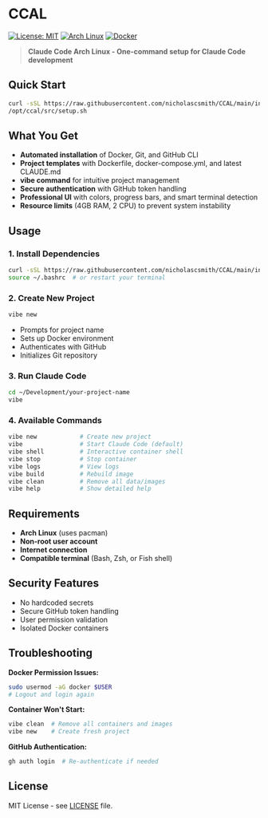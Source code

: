 # CCAL

[![License: MIT](https://img.shields.io/badge/License-MIT-yellow.svg)](https://opensource.org/licenses/MIT)
[![Arch Linux](https://img.shields.io/badge/Arch-Linux-blue.svg)](https://archlinux.org/)
[![Docker](https://img.shields.io/badge/Docker-Compose-blue.svg)](https://docker.com/)

> **Claude Code Arch Linux - One-command setup for Claude Code development**

## Quick Start

```bash
curl -sSL https://raw.githubusercontent.com/nicholascsmith/CCAL/main/install.sh | bash
/opt/ccal/src/setup.sh
```

## What You Get

- **Automated installation** of Docker, Git, and GitHub CLI
- **Project templates** with Dockerfile, docker-compose.yml, and latest CLAUDE.md
- **vibe command** for intuitive project management
- **Secure authentication** with GitHub token handling
- **Professional UI** with colors, progress bars, and smart terminal detection
- **Resource limits** (4GB RAM, 2 CPU) to prevent system instability

## Usage

### 1. Install Dependencies
```bash
curl -sSL https://raw.githubusercontent.com/nicholascsmith/CCAL/main/install.sh | bash
source ~/.bashrc  # or restart your terminal
```

### 2. Create New Project
```bash
vibe new
```
- Prompts for project name
- Sets up Docker environment
- Authenticates with GitHub
- Initializes Git repository

### 3. Run Claude Code
```bash
cd ~/Development/your-project-name
vibe
```

### 4. Available Commands
```bash
vibe new            # Create new project
vibe                # Start Claude Code (default)
vibe shell          # Interactive container shell
vibe stop           # Stop container
vibe logs           # View logs
vibe build          # Rebuild image
vibe clean          # Remove all data/images
vibe help           # Show detailed help
```

## Requirements

- **Arch Linux** (uses pacman)
- **Non-root user account**
- **Internet connection**
- **Compatible terminal** (Bash, Zsh, or Fish shell)

## Security Features

- No hardcoded secrets
- Secure GitHub token handling
- User permission validation
- Isolated Docker containers

## Troubleshooting

**Docker Permission Issues:**
```bash
sudo usermod -aG docker $USER
# Logout and login again
```

**Container Won't Start:**
```bash
vibe clean  # Remove all containers and images
vibe new    # Create fresh project
```

**GitHub Authentication:**
```bash
gh auth login  # Re-authenticate if needed
```

## License

MIT License - see [LICENSE](LICENSE) file.
